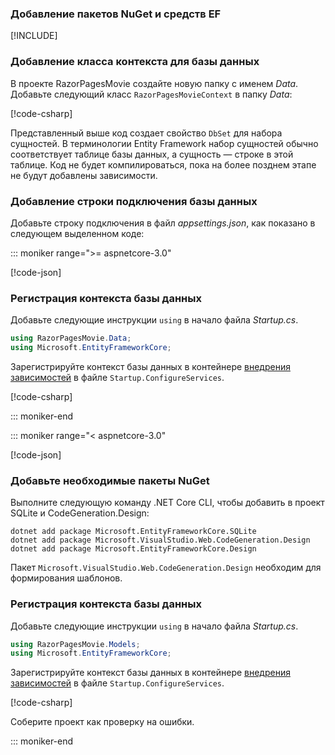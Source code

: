 <a name="dc"></a>

### <a name="add-nuget-packages-and-ef-tools"></a>Добавление пакетов NuGet и средств EF

[!INCLUDE[](~/includes/add-EF-NuGet-SQLite-CLI.md)]

### <a name="add-a-database-context-class"></a>Добавление класса контекста для базы данных

В проекте RazorPagesMovie создайте новую папку с именем *Data*. Добавьте следующий класс `RazorPagesMovieContext` в папку *Data*:

[!code-csharp[](~/tutorials/razor-pages/razor-pages-start/sample/RazorPagesMovie30/Data/RazorPagesMovieContext.cs)]

Представленный выше код создает свойство `DbSet` для набора сущностей. В терминологии Entity Framework набор сущностей обычно соответствует таблице базы данных, а сущность — строке в этой таблице. Код не будет компилироваться, пока на более позднем этапе не будут добавлены зависимости.

<a name="cs"></a>

### <a name="add-a-database-connection-string"></a>Добавление строки подключения базы данных

Добавьте строку подключения в файл *appsettings.json*, как показано в следующем выделенном коде:

::: moniker range=">= aspnetcore-3.0"

[!code-json[](~/tutorials/razor-pages/razor-pages-start/sample/RazorPagesMovie30/appsettings_SQLite.json?highlight=10-12)]

<a name="reg"></a>

### <a name="register-the-database-context"></a>Регистрация контекста базы данных

Добавьте следующие инструкции `using` в начало файла *Startup.cs*.

```csharp
using RazorPagesMovie.Data;
using Microsoft.EntityFrameworkCore;
```

Зарегистрируйте контекст базы данных в контейнере [внедрения зависимостей](xref:fundamentals/dependency-injection) в файле `Startup.ConfigureServices`.

[!code-csharp[](~/tutorials/razor-pages/razor-pages-start/sample/RazorPagesMovie30/Startup.cs?name=snippet_UseSqlite&highlight=11-12)]

::: moniker-end

::: moniker range="< aspnetcore-3.0"

[!code-json[](~/tutorials/razor-pages/razor-pages-start/sample/RazorPagesMovie/appsettings_SQLite.json?highlight=8-9)]

### <a name="add-required-nuget-packages"></a>Добавьте необходимые пакеты NuGet

Выполните следующую команду .NET Core CLI, чтобы добавить в проект SQLite и CodeGeneration.Design:

```dotnetcli
dotnet add package Microsoft.EntityFrameworkCore.SQLite
dotnet add package Microsoft.VisualStudio.Web.CodeGeneration.Design
dotnet add package Microsoft.EntityFrameworkCore.Design
```

Пакет `Microsoft.VisualStudio.Web.CodeGeneration.Design` необходим для формирования шаблонов.

<a name="reg"></a>

### <a name="register-the-database-context"></a>Регистрация контекста базы данных

Добавьте следующие инструкции `using` в начало файла *Startup.cs*.

```csharp
using RazorPagesMovie.Models;
using Microsoft.EntityFrameworkCore;
```

Зарегистрируйте контекст базы данных в контейнере [внедрения зависимостей](xref:fundamentals/dependency-injection) в файле `Startup.ConfigureServices`.

[!code-csharp[](~/tutorials/razor-pages/razor-pages-start/sample/RazorPagesMovie22/Startup.cs?name=snippet_UseSqlite&highlight=11-12)]

Соберите проект как проверку на ошибки.

::: moniker-end
